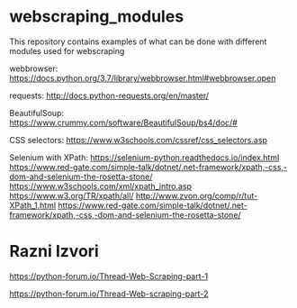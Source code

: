 # webscraping_modules

This repository contains examples of what can be done with different modules used for webscraping

webbrowser:
https://docs.python.org/3.7/library/webbrowser.html#webbrowser.open

requests:
http://docs.python-requests.org/en/master/

BeautifulSoup:
https://www.crummy.com/software/BeautifulSoup/bs4/doc/#

CSS selectors:
https://www.w3schools.com/cssref/css_selectors.asp


Selenium with XPath:
https://selenium-python.readthedocs.io/index.html
https://www.red-gate.com/simple-talk/dotnet/.net-framework/xpath,-css,-dom-and-selenium-the-rosetta-stone/
https://www.w3schools.com/xml/xpath_intro.asp
https://www.w3.org/TR/xpath/all/
http://www.zvon.org/comp/r/tut-XPath_1.html
https://www.red-gate.com/simple-talk/dotnet/.net-framework/xpath,-css,-dom-and-selenium-the-rosetta-stone/




# Razni Izvori

https://python-forum.io/Thread-Web-Scraping-part-1

https://python-forum.io/Thread-Web-scraping-part-2
